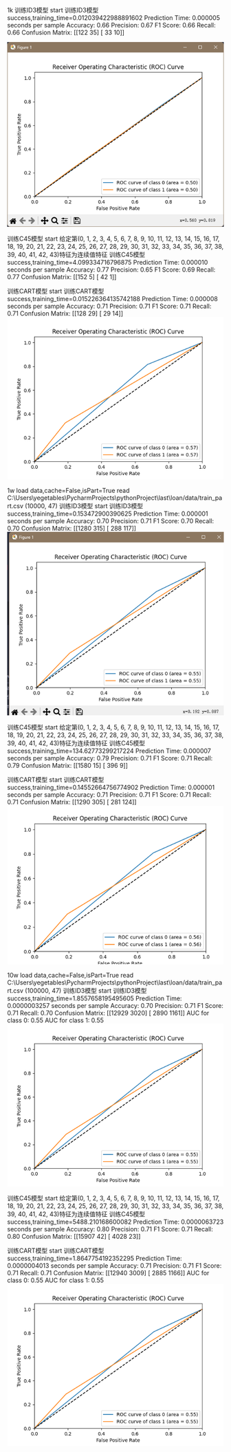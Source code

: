 1k
训练ID3模型 start
训练ID3模型 success,training_time=0.012039422988891602
Prediction Time: 0.000005 seconds per sample
Accuracy: 0.66
Precision: 0.67
F1 Score: 0.66
Recall: 0.66
Confusion Matrix:
[[122  35]
 [ 33  10]]

![alt text](Clip_2024-05-24_22-00-53.png)

训练C45模型 start
给定第(0, 1, 2, 3, 4, 5, 6, 7, 8, 9, 10, 11, 12, 13, 14, 15, 16, 17, 18, 19, 20, 21, 22, 23, 24, 25, 26, 27, 28, 29, 30, 31, 32, 33, 34, 35, 36, 37, 38, 39, 40, 41, 42, 43)特征为连续值特征
训练C45模型 success,training_time=4.099334716796875
Prediction Time: 0.000010 seconds per sample
Accuracy: 0.77
Precision: 0.65
F1 Score: 0.69
Recall: 0.77
Confusion Matrix:
[[152   5]
 [ 42   1]]


训练CART模型 start
训练CART模型 success,training_time=0.015226364135742188
Prediction Time: 0.000008 seconds per sample
Accuracy: 0.71
Precision: 0.71
F1 Score: 0.71
Recall: 0.71
Confusion Matrix:
[[128  29]
 [ 29  14]]
![alt text](Clip_2024-05-24_22-01-16.png)





1w
load data,cache=False,isPart=True
read  C:\Users\yegetables\PycharmProjects\pythonProject\last\loan/data/train_part.csv (10000, 47)
训练ID3模型 start
训练ID3模型 success,training_time=0.153472900390625
Prediction Time: 0.000001 seconds per sample
Accuracy: 0.70
Precision: 0.71
F1 Score: 0.70
Recall: 0.70
Confusion Matrix:
[[1280  315]
 [ 288  117]]
![alt text](image.png)



训练C45模型 start
给定第(0, 1, 2, 3, 4, 5, 6, 7, 8, 9, 10, 11, 12, 13, 14, 15, 16, 17, 18, 19, 20, 21, 22, 23, 24, 25, 26, 27, 28, 29, 30, 31, 32, 33, 34, 35, 36, 37, 38, 39, 40, 41, 42, 43)特征为连续值特征
训练C45模型 success,training_time=134.62773299217224
Prediction Time: 0.000007 seconds per sample
Accuracy: 0.79
Precision: 0.71
F1 Score: 0.71
Recall: 0.79
Confusion Matrix:
[[1580   15]
 [ 396    9]]






训练CART模型 start
训练CART模型 success,training_time=0.14552664756774902
Prediction Time: 0.000001 seconds per sample
Accuracy: 0.71
Precision: 0.71
F1 Score: 0.71
Recall: 0.71
Confusion Matrix:
[[1290  305]
 [ 281  124]]
![alt text](image-1.png)



10w
load data,cache=False,isPart=True
read  C:\Users\yegetables\PycharmProjects\pythonProject\last\loan/data/train_part.csv (100000, 47)
训练ID3模型 start
训练ID3模型 success,training_time=1.8557658195495605
Prediction Time: 0.0000003257 seconds per sample
Accuracy: 0.70
Precision: 0.71
F1 Score: 0.71
Recall: 0.70
Confusion Matrix:
[[12929  3020]
 [ 2890  1161]]
AUC for class 0: 0.55
AUC for class 1: 0.55
![alt text](Clip_2024-05-24_22-27-46.png)





训练C45模型 start
给定第(0, 1, 2, 3, 4, 5, 6, 7, 8, 9, 10, 11, 12, 13, 14, 15, 16, 17, 18, 19, 20, 21, 22, 23, 24, 25, 26, 27, 28, 29, 30, 31, 32, 33, 34, 35, 36, 37, 38, 39, 40, 41, 42, 43)特征为连续值特征
训练C45模型 success,training_time=5488.210168600082
Prediction Time: 0.0000063723 seconds per sample
Accuracy: 0.80
Precision: 0.71
F1 Score: 0.71
Recall: 0.80
Confusion Matrix:
[[15907    42]
 [ 4028    23]]







训练CART模型 start
训练CART模型 success,training_time=1.8647754192352295
Prediction Time: 0.0000004013 seconds per sample
Accuracy: 0.71
Precision: 0.71
F1 Score: 0.71
Recall: 0.71
Confusion Matrix:
[[12940  3009]
 [ 2885  1166]]
AUC for class 0: 0.55
AUC for class 1: 0.55
![alt text](Clip_2024-05-24_22-28-02.png)